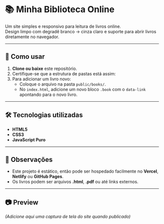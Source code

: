# 📚 Minha Biblioteca Online

Um site simples e responsivo para leitura de livros online.  
Design limpo com degradê branco → cinza claro e suporte para abrir livros diretamente no navegador.

---

## 🚀 Como usar

1. **Clone ou baixe** este repositório.
2. Certifique-se que a estrutura de pastas está assim:
3. Para adicionar um livro novo:
   - Coloque o arquivo na pasta `public/books/`.
   - No `index.html`, adicione um novo bloco `.book` com o `data-link` apontando para o novo livro.

---

## 🛠 Tecnologias utilizadas

- **HTML5**
- **CSS3**
- **JavaScript Puro**

---

## 📌 Observações

- Este projeto é estático, então pode ser hospedado facilmente no **Vercel**, **Netlify** ou **GitHub Pages**.
- Os livros podem ser arquivos **.html**, **.pdf** ou até links externos.

---

## 📷 Preview

*(Adicione aqui uma captura de tela do site quando publicado)*